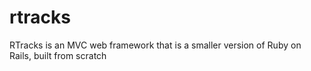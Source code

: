 # rtracks
RTracks is an MVC web framework that is a smaller version of Ruby on Rails, built from scratch
